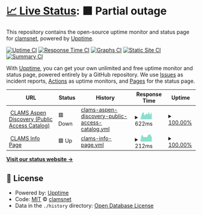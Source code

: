 # [📈 Live Status](https://clamsnet.github.io/upptime-reports): <!--live status--> **🟧 Partial outage**

This repository contains the open-source uptime monitor and status page for [clamsnet](https://clamsnet.github.io/upptime-reports), powered by [Upptime](https://github.com/upptime/upptime).

[![Uptime CI](https://github.com/clamsnet/upptime-reports/workflows/Uptime%20CI/badge.svg)](https://github.com/clamsnet/upptime-reports/actions?query=workflow%3A%22Uptime+CI%22)
[![Response Time CI](https://github.com/clamsnet/upptime-reports/workflows/Response%20Time%20CI/badge.svg)](https://github.com/clamsnet/upptime-reports/actions?query=workflow%3A%22Response+Time+CI%22)
[![Graphs CI](https://github.com/clamsnet/upptime-reports/workflows/Graphs%20CI/badge.svg)](https://github.com/clamsnet/upptime-reports/actions?query=workflow%3A%22Graphs+CI%22)
[![Static Site CI](https://github.com/clamsnet/upptime-reports/workflows/Static%20Site%20CI/badge.svg)](https://github.com/clamsnet/upptime-reports/actions?query=workflow%3A%22Static+Site+CI%22)
[![Summary CI](https://github.com/clamsnet/upptime-reports/workflows/Summary%20CI/badge.svg)](https://github.com/clamsnet/upptime-reports/actions?query=workflow%3A%22Summary+CI%22)

With [Upptime](https://upptime.js.org), you can get your own unlimited and free uptime monitor and status page, powered entirely by a GitHub repository. We use [Issues](https://github.com/clamsnet/upptime-reports/issues) as incident reports, [Actions](https://github.com/clamsnet/upptime-reports/actions) as uptime monitors, and [Pages](https://clamsnet.github.io/upptime-reports) for the status page.

<!--start: status pages-->
<!-- This summary is generated by Upptime (https://github.com/upptime/upptime) -->
<!-- Do not edit this manually, your changes will be overwritten -->
<!-- prettier-ignore -->
| URL | Status | History | Response Time | Uptime |
| --- | ------ | ------- | ------------- | ------ |
| <img alt="" src="https://icons.duckduckgo.com/ip3/library.clamsnet.org.ico" height="13"> [CLAMS Aspen Discovery (Public Access Catalog)](https://library.clamsnet.org) | 🟥 Down | [clams-aspen-discovery-public-access-catalog.yml](https://github.com/clamsnet/upptime-reports/commits/HEAD/history/clams-aspen-discovery-public-access-catalog.yml) | <details><summary><img alt="Response time graph" src="./graphs/clams-aspen-discovery-public-access-catalog/response-time-week.png" height="20"> 622ms</summary><br><a href="https://clamsnet.github.io/upptime-reports/history/clams-aspen-discovery-public-access-catalog"><img alt="Response time 611" src="https://img.shields.io/endpoint?url=https%3A%2F%2Fraw.githubusercontent.com%2Fclamsnet%2Fupptime-reports%2FHEAD%2Fapi%2Fclams-aspen-discovery-public-access-catalog%2Fresponse-time.json"></a><br><a href="https://clamsnet.github.io/upptime-reports/history/clams-aspen-discovery-public-access-catalog"><img alt="24-hour response time 636" src="https://img.shields.io/endpoint?url=https%3A%2F%2Fraw.githubusercontent.com%2Fclamsnet%2Fupptime-reports%2FHEAD%2Fapi%2Fclams-aspen-discovery-public-access-catalog%2Fresponse-time-day.json"></a><br><a href="https://clamsnet.github.io/upptime-reports/history/clams-aspen-discovery-public-access-catalog"><img alt="7-day response time 622" src="https://img.shields.io/endpoint?url=https%3A%2F%2Fraw.githubusercontent.com%2Fclamsnet%2Fupptime-reports%2FHEAD%2Fapi%2Fclams-aspen-discovery-public-access-catalog%2Fresponse-time-week.json"></a><br><a href="https://clamsnet.github.io/upptime-reports/history/clams-aspen-discovery-public-access-catalog"><img alt="30-day response time 794" src="https://img.shields.io/endpoint?url=https%3A%2F%2Fraw.githubusercontent.com%2Fclamsnet%2Fupptime-reports%2FHEAD%2Fapi%2Fclams-aspen-discovery-public-access-catalog%2Fresponse-time-month.json"></a><br><a href="https://clamsnet.github.io/upptime-reports/history/clams-aspen-discovery-public-access-catalog"><img alt="1-year response time 636" src="https://img.shields.io/endpoint?url=https%3A%2F%2Fraw.githubusercontent.com%2Fclamsnet%2Fupptime-reports%2FHEAD%2Fapi%2Fclams-aspen-discovery-public-access-catalog%2Fresponse-time-year.json"></a></details> | <details><summary><a href="https://clamsnet.github.io/upptime-reports/history/clams-aspen-discovery-public-access-catalog">100.00%</a></summary><a href="https://clamsnet.github.io/upptime-reports/history/clams-aspen-discovery-public-access-catalog"><img alt="All-time uptime 99.98%" src="https://img.shields.io/endpoint?url=https%3A%2F%2Fraw.githubusercontent.com%2Fclamsnet%2Fupptime-reports%2FHEAD%2Fapi%2Fclams-aspen-discovery-public-access-catalog%2Fuptime.json"></a><br><a href="https://clamsnet.github.io/upptime-reports/history/clams-aspen-discovery-public-access-catalog"><img alt="24-hour uptime 100.00%" src="https://img.shields.io/endpoint?url=https%3A%2F%2Fraw.githubusercontent.com%2Fclamsnet%2Fupptime-reports%2FHEAD%2Fapi%2Fclams-aspen-discovery-public-access-catalog%2Fuptime-day.json"></a><br><a href="https://clamsnet.github.io/upptime-reports/history/clams-aspen-discovery-public-access-catalog"><img alt="7-day uptime 100.00%" src="https://img.shields.io/endpoint?url=https%3A%2F%2Fraw.githubusercontent.com%2Fclamsnet%2Fupptime-reports%2FHEAD%2Fapi%2Fclams-aspen-discovery-public-access-catalog%2Fuptime-week.json"></a><br><a href="https://clamsnet.github.io/upptime-reports/history/clams-aspen-discovery-public-access-catalog"><img alt="30-day uptime 99.86%" src="https://img.shields.io/endpoint?url=https%3A%2F%2Fraw.githubusercontent.com%2Fclamsnet%2Fupptime-reports%2FHEAD%2Fapi%2Fclams-aspen-discovery-public-access-catalog%2Fuptime-month.json"></a><br><a href="https://clamsnet.github.io/upptime-reports/history/clams-aspen-discovery-public-access-catalog"><img alt="1-year uptime 99.96%" src="https://img.shields.io/endpoint?url=https%3A%2F%2Fraw.githubusercontent.com%2Fclamsnet%2Fupptime-reports%2FHEAD%2Fapi%2Fclams-aspen-discovery-public-access-catalog%2Fuptime-year.json"></a></details>
| <img alt="" src="https://icons.duckduckgo.com/ip3/info.clamsnet.org.ico" height="13"> [CLAMS Info Page](https://info.clamsnet.org) | 🟩 Up | [clams-info-page.yml](https://github.com/clamsnet/upptime-reports/commits/HEAD/history/clams-info-page.yml) | <details><summary><img alt="Response time graph" src="./graphs/clams-info-page/response-time-week.png" height="20"> 212ms</summary><br><a href="https://clamsnet.github.io/upptime-reports/history/clams-info-page"><img alt="Response time 232" src="https://img.shields.io/endpoint?url=https%3A%2F%2Fraw.githubusercontent.com%2Fclamsnet%2Fupptime-reports%2FHEAD%2Fapi%2Fclams-info-page%2Fresponse-time.json"></a><br><a href="https://clamsnet.github.io/upptime-reports/history/clams-info-page"><img alt="24-hour response time 167" src="https://img.shields.io/endpoint?url=https%3A%2F%2Fraw.githubusercontent.com%2Fclamsnet%2Fupptime-reports%2FHEAD%2Fapi%2Fclams-info-page%2Fresponse-time-day.json"></a><br><a href="https://clamsnet.github.io/upptime-reports/history/clams-info-page"><img alt="7-day response time 212" src="https://img.shields.io/endpoint?url=https%3A%2F%2Fraw.githubusercontent.com%2Fclamsnet%2Fupptime-reports%2FHEAD%2Fapi%2Fclams-info-page%2Fresponse-time-week.json"></a><br><a href="https://clamsnet.github.io/upptime-reports/history/clams-info-page"><img alt="30-day response time 209" src="https://img.shields.io/endpoint?url=https%3A%2F%2Fraw.githubusercontent.com%2Fclamsnet%2Fupptime-reports%2FHEAD%2Fapi%2Fclams-info-page%2Fresponse-time-month.json"></a><br><a href="https://clamsnet.github.io/upptime-reports/history/clams-info-page"><img alt="1-year response time 227" src="https://img.shields.io/endpoint?url=https%3A%2F%2Fraw.githubusercontent.com%2Fclamsnet%2Fupptime-reports%2FHEAD%2Fapi%2Fclams-info-page%2Fresponse-time-year.json"></a></details> | <details><summary><a href="https://clamsnet.github.io/upptime-reports/history/clams-info-page">100.00%</a></summary><a href="https://clamsnet.github.io/upptime-reports/history/clams-info-page"><img alt="All-time uptime 99.99%" src="https://img.shields.io/endpoint?url=https%3A%2F%2Fraw.githubusercontent.com%2Fclamsnet%2Fupptime-reports%2FHEAD%2Fapi%2Fclams-info-page%2Fuptime.json"></a><br><a href="https://clamsnet.github.io/upptime-reports/history/clams-info-page"><img alt="24-hour uptime 100.00%" src="https://img.shields.io/endpoint?url=https%3A%2F%2Fraw.githubusercontent.com%2Fclamsnet%2Fupptime-reports%2FHEAD%2Fapi%2Fclams-info-page%2Fuptime-day.json"></a><br><a href="https://clamsnet.github.io/upptime-reports/history/clams-info-page"><img alt="7-day uptime 100.00%" src="https://img.shields.io/endpoint?url=https%3A%2F%2Fraw.githubusercontent.com%2Fclamsnet%2Fupptime-reports%2FHEAD%2Fapi%2Fclams-info-page%2Fuptime-week.json"></a><br><a href="https://clamsnet.github.io/upptime-reports/history/clams-info-page"><img alt="30-day uptime 100.00%" src="https://img.shields.io/endpoint?url=https%3A%2F%2Fraw.githubusercontent.com%2Fclamsnet%2Fupptime-reports%2FHEAD%2Fapi%2Fclams-info-page%2Fuptime-month.json"></a><br><a href="https://clamsnet.github.io/upptime-reports/history/clams-info-page"><img alt="1-year uptime 100.00%" src="https://img.shields.io/endpoint?url=https%3A%2F%2Fraw.githubusercontent.com%2Fclamsnet%2Fupptime-reports%2FHEAD%2Fapi%2Fclams-info-page%2Fuptime-year.json"></a></details>

<!--end: status pages-->

[**Visit our status website →**](https://clamsnet.github.io/upptime-reports)

## 📄 License

- Powered by: [Upptime](https://github.com/upptime/upptime)
- Code: [MIT](./LICENSE) © [clamsnet](https://clamsnet.github.io/upptime-reports)
- Data in the `./history` directory: [Open Database License](https://opendatacommons.org/licenses/odbl/1-0/)
